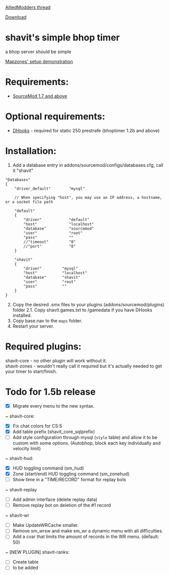 [AlliedModders thread](https://forums.alliedmods.net/showthread.php?t=265456)

[Download](https://github.com/Shavitush/bhoptimer/releases)

# shavit's simple bhop timer
a bhop server should be simple

[Mapzones' setup demonstration](https://www.youtube.com/watch?v=oPKso2hoLw0)

# Requirements:
* [SourceMod 1.7 and above](http://www.sourcemod.net/downloads.php)

# Optional requirements:
* [DHooks](http://users.alliedmods.net/~drifter/builds/dhooks/2.0/) - required for static 250 prestrafe (bhoptimer 1.2b and above)

#  Installation:
1. Add a database entry in addons/sourcemod/configs/databases.cfg, call it "shavit"
```
"Databases"
{
	"driver_default"		"mysql"

	// When specifying "host", you may use an IP address, a hostname, or a socket file path

	"default"
	{
		"driver"			"default"
		"host"				"localhost"
		"database"			"sourcemod"
		"user"				"root"
		"pass"				""
		//"timeout"			"0"
		//"port"			"0"
	}

	"shavit"
	{
		"driver"         "mysql"
		"host"           "localhost"
		"database"       "shavit"
		"user"           "root"
		"pass"           ""
	}
}
```
2. Copy the desired .smx files to your plugins (addons/sourcemod/plugins) folder
2.1. Copy shavit.games.txt to /gamedata if you have DHooks installed.
3. Copy base.nav to the `maps` folder.
4. Restart your server.

# Required plugins:
shavit-core - no other plugin will work without it.  
shavit-zones - wouldn't really call it required but it's actually needed to get your timer to start/finish.

# Todo for 1.5b release
- [x] Migrate every menu to the new syntax.

~ shavit-core:
- [x] Fix chat colors for CS:S
- [x] Add table prefix (shavit_core_sqlprefix)
- [ ] Add style configuration through mysql (`style` table) and allow it to be custom with some options. (Autobhop, block each key individually and velocity limit)

~ shavit-hud:
- [x] HUD toggling command (sm_hud)
- [x] Zone (start/end) HUD toggling command (sm_zonehud)
- [ ] Show time in a "TIME/RECORD" format for replay bots

~ shavit-replay
- [ ] Add admin interface (delete replay data)
- [ ] Remove replay bot on deletion of the #1 record

~ shavit-wr
- [ ] Make UpdateWRCache smaller.
- [ ] Remove sm_wrsw and make sm_wr a dynamic menu with all difficulties.
- [ ] Add a cvar that limits the amount of records in the WR menu. (default: 50)

~ [NEW PLUGIN] shavit-ranks:
- [ ] Create table
- [ ] to be added
